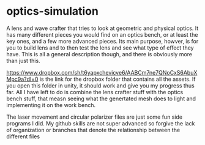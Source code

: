 # optics-simulation
A lens and wave crafter that tries to look at geometric and physical optics. It has many different pieces you would find on an optics bench, or at least the key ones, and a few more advanced pieces.  Its main purpose, howver, is for you to build lens and to then test the lens and see what type of effect they have. This is all a general description though, and there is obviously more than just this.

https://www.dropbox.com/sh/t6yapxchevicve6/AABCm7ne7QNoCxS6AbuXMpc9a?dl=0 is the link for the dropbox folder that contains all the assets.  If you open this folder in unity, it should work and give you my progress thus far.  All I have left to do is combine the lens crafter stuff with the optics bench stuff, that measn seeing what the genertated mesh does to light and implementing it on the work bench.

The laser movement and circular polarizer files are just some fun side programs I did. My github skills are not super advanced so forgive the lack of organization or branches that denote the relationship between the different files
